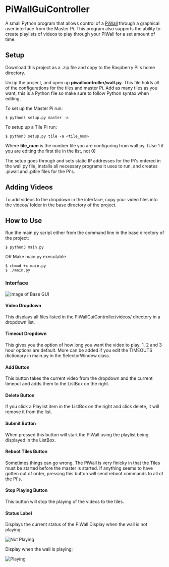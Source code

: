# PiWallGuiController
A small Python program that allows control of a [PiWall](piwall.co.uk) through a graphical user interface from the Master Pi. This program also supports the ability to create playlists of videos to play through your PiWall for a set amount of time.

## Setup
Download this project as a .zip file and copy to the Raspberry Pi's home directory.

Unzip the project, and open up **piwallcontroller/wall.py**.
This file holds all of the configurations for the tiles and master Pi. Add as many tiles as you want, this is a Python file so make sure to follow Python syntax when editing.

To set up the Master Pi run:
```
$ python3 setup.py master -a
```
To setup up a Tile Pi run:
```
$ python3 setup.py tile -a <tile_num>
```
Where **tile_num** is the number tile you are configuring from wall.py. (Use 1 if you are editing the first tile in the list, not 0)

The setup goes through and sets static IP addresses for the Pi's entered in the wall.py file, installs all necessary programs it uses to run, and creates .piwall and .pitile files for the Pi's.

## Adding Videos
To add videos to the dropdown in the interface, copy your video files into the videos/ folder in the base directory of the project.

## How to Use
Run the main.py script either from the command line in the base directory of the project:
```
$ python3 main.py
```
OR
Make main.py executable
```
$ chmod +x main.py
$ ./main.py
```

### Interface
![Image of Base GUI](http://i.imgur.com/JeqrHiA.png)

#### Video Dropdown
This displays all files listed in the PiWallGuiController/videos/ directory in a dropdown list.

#### Timeout Dropdown
This gives you the option of how long you want the video to play. 1, 2 and 3 hour options are default. More can be added if you edit the TIMEOUTS dictionary in main.py in the SelectorWindow class.

#### Add Button
This button takes the current video from the dropdown and the current timeout and adds them to the ListBox on the right.

#### Delete Button
If you click a Playlist item in the ListBox on the right and click delete, it will remove it from the list.

#### Submit Button
When pressed this button will start the PiWall using the playlist being displayed in the ListBox.

#### Reboot Tiles Button
Sometimes things can go wrong. The PiWall is very finicky in that the Tiles must be started before the master is started. If anything seems to have gotten out of order, pressing this button will send reboot commands to all of the Pi's.

#### Stop Playing Button
This button will stop the playing of the videos to the tiles.

#### Status Label
Displays the current status of the PiWall
Display when the wall is not playing:

![Not Playing](http://i.imgur.com/EbkwDGz.png)

Display when the wall is playing:

![Playing](http://i.imgur.com/ZmMZayn.png)
